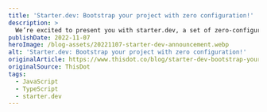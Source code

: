 ```yaml
---
title: 'Starter.dev: Bootstrap your project with zero configuration!'
description: >
  We’re excited to present you with starter.dev, a set of zero-configuration project kits built with your favorite tools. Each kit is configured with the following so you can focus on building features instead of spending time on configuration. Read here to learn more.
publishDate: 2022-11-07
heroImage: /blog-assets/20221107-starter-dev-announcement.webp
alt: 'Starter.dev: Bootstrap your project with zero configuration!'
originalArticle: https://www.thisdot.co/blog/starter-dev-bootstrap-your-project-with-zero-configuration
originalSource: ThisDot
tags:
  - JavaScript
  - TypeScript
  - starter.dev
---
```

